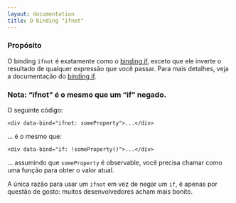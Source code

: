```yaml
---
layout: documentation
title: O binding "ifnot"
---
```


### Propósito
O binding `ifnot` é exatamente como o [binding if](if-binding.html), exceto que ele inverte o resultado de qualquer expressão que você passar. Para mais detalhes, veja a documentação do [binding if](if-binding.html).

### Nota: “ifnot” é o mesmo que um “if” negado.

O seguinte código:

    <div data-bind="ifnot: someProperty">...</div>

... é o mesmo que:

    <div data-bind="if: !someProperty()">...</div>

... assumindo que `someProperty` é observable, você precisa chamar como uma função para obter o valor atual.

A única razão para usar um `ifnot` em vez de negar um `if`, é apenas por questão de gosto: muitos desenvolvedores acham mais bonito.